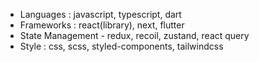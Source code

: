 - Languages : javascript, typescript, dart
- Frameworks : react(library), next, flutter
- State Management - redux, recoil, zustand, react query
- Style : css, scss, styled-components, tailwindcss
